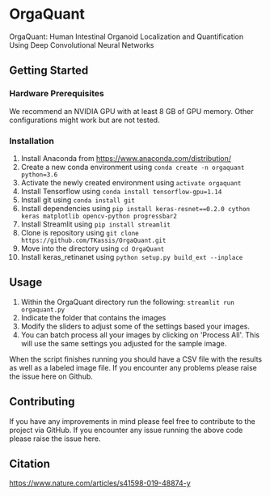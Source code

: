 # OrgaQuant
OrgaQuant: Human Intestinal Organoid Localization and Quantification Using Deep Convolutional Neural Networks

## Getting Started
### Hardware Prerequisites
We recommend an NVIDIA GPU with at least 8 GB of GPU memory. Other configurations might work but are not tested.

### Installation
1. Install Anaconda from https://www.anaconda.com/distribution/
2. Create a new conda environment using `conda create -n orgaquant python=3.6`
3. Activate the newly created environment using `activate orgaquant`
4. Install Tensorflow using `conda install tensorflow-gpu=1.14`
5. Install git using `conda install git`
6. Install dependencies using `pip install keras-resnet==0.2.0 cython keras matplotlib opencv-python progressbar2`
7. Install Streamlit using `pip install streamlit`
8. Clone is repository using `git clone https://github.com/TKassis/OrgaQuant.git`
9. Move into the directory using `cd OrgaQuant`
10. Install keras_retinanet using `python setup.py build_ext --inplace`

## Usage
1. Within the OrgaQuant directory run the following: `streamlit run orgaquant.py`
2. Indicate the folder that contains the images
3. Modify the sliders to adjust some of the settings based your images.
4. You can batch process all your images by clicking on 'Process All'. This will use the same settings you adjusted for the sample image.

When the script finishes running you should have a CSV file with the results as well as a labeled image file. If you encounter any problems please raise the issue here on Github.

## Contributing
If you have any improvements in mind please feel free to contribute to the project via GitHub. If you encounter any issue running the above code please raise the issue here.

## Citation
https://www.nature.com/articles/s41598-019-48874-y
